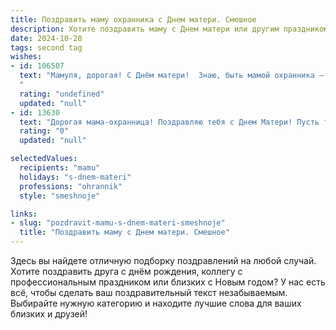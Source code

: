```yaml
---
title: Поздравить маму охранника с Днем матери. Смешное
description: Хотите поздравить маму с Днем матери или другим праздником? Наш ИИ создаст незабываемое поздравление, а вы обязательно выделитесь среди других.  
date: 2024-10-28
tags: second tag
wishes:
- id: 106507
  text: "Мамуля, дорогая! С Днём матери!  Знаю, быть мамой охранника — это отдельный вид экстрима:  всегда начеку,  готовность к внезапным проверкам на прочность и  постоянная тревога за свою \"охраняемую территорию\".  Пусть твой \"подопечный\"  будет  послушным, а  все твои тревоги  —  лишь  милыми  воспоминаниями о  его  детских  проказах!  С праздником!
  "
  rating: "undefined"
  updated: "null"
- id: 13630
  text: "Дорогая мама-охранница! Поздравляю тебя с Днем Матери! Пусть твои глаза, как прожектора, всегда будут начеку, а сердце, как металлический сейф, хранит наши самые сокровенные секреты. Пусть твои руки, сильнее любого револьвера, всегда оберегают нас, а твои шутки, остроумнее любого электрошокера, расшевеливают нашу жизнь! С Днем Матери, мамочка!"
  rating: "0"
  updated: "null"

selectedValues:
  recipients: "mamu"
  holidays: "s-dnem-materi"
  professions: "ohrannik"
  style: "smeshnoje"

links:
- slug: "pozdravit-mamu-s-dnem-materi-smeshnoje"
  title: "Поздравить маму с Днем матери. Смешное"
---
```


Здесь вы найдете отличную подборку поздравлений на любой случай. 
Хотите поздравить друга с днём рождения, коллегу с профессиональным праздником или близких с Новым годом? У нас есть всё, чтобы сделать ваш поздравительный текст незабываемым. Выбирайте нужную категорию и находите лучшие слова для ваших близких и друзей!

